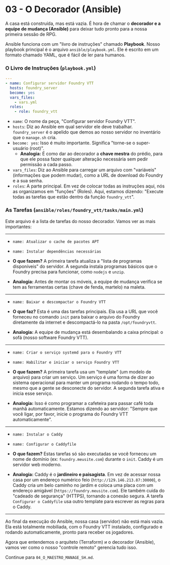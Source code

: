 # 03 - O Decorador (Ansible)

A casa está construída, mas está vazia. É hora de chamar o **decorador e a equipe de mudança (Ansible)** para deixar tudo pronto para a nossa primeira sessão de RPG.

Ansible funciona com um "livro de instruções" chamado **Playbook**. Nosso playbook principal é o arquivo `ansible/playbook.yml`. Ele é escrito em um formato chamado YAML, que é fácil de ler para humanos.

### O Livro de Instruções (`playbook.yml`)

```yaml
---
- name: Configurar servidor Foundry VTT
  hosts: foundry_server
  become: yes
  vars_files:
    - vars.yml
  roles:
    - role: foundry_vtt
```

-   `name`: O nome da peça, "Configurar servidor Foundry VTT".
-   `hosts`: Diz ao Ansible em qual servidor ele deve trabalhar. `foundry_server` é o apelido que demos ao nosso servidor no inventário que o `manage.sh` cria.
-   `become: yes`: Isso é muito importante. Significa "torne-se o super-usuário (root)".
    -   **Analogia:** É como dar ao decorador a **chave mestra** do prédio, para que ele possa fazer qualquer alteração necessária sem pedir permissão a cada passo.
-   `vars_files`: Diz ao Ansible para carregar um arquivo com "variáveis" (informações que podem mudar), como a URL de download do Foundry e a sua senha.
-   `roles`: A parte principal. Em vez de colocar todas as instruções aqui, nós as organizamos em "funções" (Roles). Aqui, estamos dizendo: "Execute todas as tarefas que estão dentro da função `foundry_vtt`".

### As Tarefas (`ansible/roles/foundry_vtt/tasks/main.yml`)

Este arquivo é a lista de tarefas do nosso decorador. Vamos ver as mais importantes:

---
- `name: Atualizar o cache de pacotes APT`
- `name: Instalar dependências necessárias`

-   **O que fazem?** A primeira tarefa atualiza a "lista de programas disponíveis" do servidor. A segunda instala programas básicos que o Foundry precisa para funcionar, como `nodejs` e `unzip`.
-   **Analogia:** Antes de montar os móveis, a equipe de mudança verifica se tem as ferramentas certas (chave de fenda, martelo) na maleta.

---
- `name: Baixar e descompactar o Foundry VTT`

-   **O que faz?** Esta é uma das tarefas principais. Ela usa a URL que você forneceu no comando `init` para baixar o arquivo do Foundry diretamente da internet e descompactá-lo na pasta `/opt/foundryvtt`.
-   **Analogia:** A equipe de mudança está desembalando a caixa principal: o sofá (nosso software Foundry VTT).

---
- `name: Criar o serviço systemd para o Foundry VTT`
- `name: Habilitar e iniciar o serviço Foundry VTT`

-   **O que fazem?** A primeira tarefa usa um "template" (um modelo de arquivo) para criar um serviço. Um serviço é uma forma de dizer ao sistema operacional para manter um programa rodando o tempo todo, mesmo que a gente se desconecte do servidor. A segunda tarefa ativa e inicia esse serviço.
-   **Analogia:** Isso é como programar a cafeteira para passar café toda manhã automaticamente. Estamos dizendo ao servidor: "Sempre que você ligar, por favor, inicie o programa do Foundry VTT automaticamente".

---
- `name: Instalar o Caddy`
- `name: Configurar o Caddyfile`

-   **O que fazem?** Estas tarefas só são executadas se você forneceu um nome de domínio (ex: `foundry.meusite.com`) durante o `init`. Caddy é um servidor web moderno.
-   **Analogia:** Caddy é o **jardineiro e paisagista**. Em vez de acessar nossa casa por um endereço numérico feio (`http://129.146.213.87:30000`), o Caddy cria um belo caminho no jardim e coloca uma placa com um endereço amigável (`https://foundry.meusite.com`). Ele também cuida do "cadeado de segurança" (HTTPS), tornando a conexão segura. A tarefa `Configurar o Caddyfile` usa outro template para escrever as regras para o Caddy.

---

Ao final da execução do Ansible, nossa casa (servidor) não está mais vazia. Ela está totalmente mobiliada, com o Foundry VTT instalado, configurado e rodando automaticamente, pronto para receber os jogadores.

Agora que entendemos o arquiteto (Terraform) и o decorador (Ansible), vamos ver como o nosso "controle remoto" gerencia tudo isso.

Continue para `04_O_MAESTRO_MANAGE_SH.md`.
